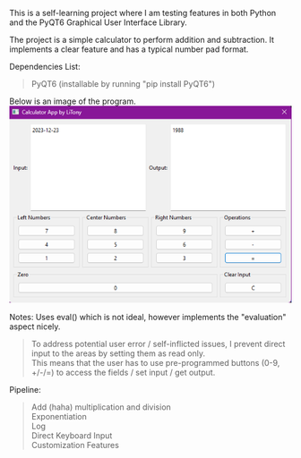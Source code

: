 This is a self-learning project where I am testing features in both Python and the PyQT6 Graphical User Interface Library.

The project is a simple calculator to perform addition and subtraction. It implements a clear feature and has a typical number pad format.

Dependencies List:  
> PyQT6 (installable by running "pip install PyQT6")

Below is an image of the program.  
![alt text](https://github.com/LiTony/calculator/blob/main/calculator_example.png?raw=true)

Notes:
Uses eval() which is not ideal, however implements the "evaluation" aspect nicely.  
> To address potential user error / self-inflicted issues, I prevent direct input to the areas by setting them as read only.  
> This means that the user has to use pre-programmed buttons (0-9, +/-/=) to access the fields / set input / get output.  

Pipeline:
> Add (haha) multiplication and division  
> Exponentiation  
> Log  
> Direct Keyboard Input  
> Customization Features  
